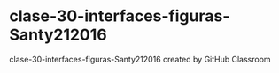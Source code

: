 # clase-30-interfaces-figuras-Santy212016
clase-30-interfaces-figuras-Santy212016 created by GitHub Classroom
